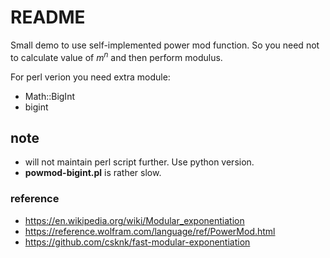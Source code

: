 # README

Small demo to use self-implemented power mod function. So you need not to
calculate value of $m^{n}$ and then perform modulus.

For perl verion you need extra module:

- Math::BigInt
- bigint

## note

- will not maintain perl script further. Use python version.
- **powmod-bigint.pl** is rather slow.

### reference

- <https://en.wikipedia.org/wiki/Modular_exponentiation>
- <https://reference.wolfram.com/language/ref/PowerMod.html>
- <https://github.com/csknk/fast-modular-exponentiation>
